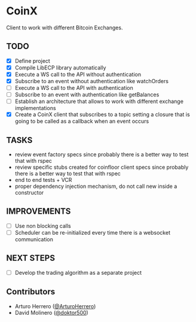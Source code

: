 # CoinX

Client to work with different Bitcoin Exchanges.

## TODO

- [x] Define project
- [x] Compile LibECP library automatically
- [x] Execute a WS call to the API without authentication
- [x] Subscribe to an event without authentication like watchOrders
- [ ] Execute a WS call to the API with authentication
- [ ] Subscribe to an event with authentication like getBalances
- [ ] Establish an architecture that allows to work with different exchange implementations
- [x] Create a CoinX client that subscribes to a topic setting a closure that is going to be called as a callback when an event occurs

## TASKS

- review event factory specs since probably there is a better way to test that with rspec
- review specific stubs created for coinfloor client specs since probably there is a better way to test that with rspec
- end to end tests + VCR
- proper dependency injection mechanism, do not call new inside a constructor

## IMPROVEMENTS

- [ ] Use non blocking calls
- [ ] Scheduler can be re-initialized every time there is a websocket communication

## NEXT STEPS

- [ ] Develop the trading algorithm as a separate project

## Contributors

- Arturo Herrero ([@ArturoHerrero][1])
- David Molinero ([@doktor500][2])


[1]: https://twitter.com/ArturoHerrero
[2]: https://twitter.com/doktor500

